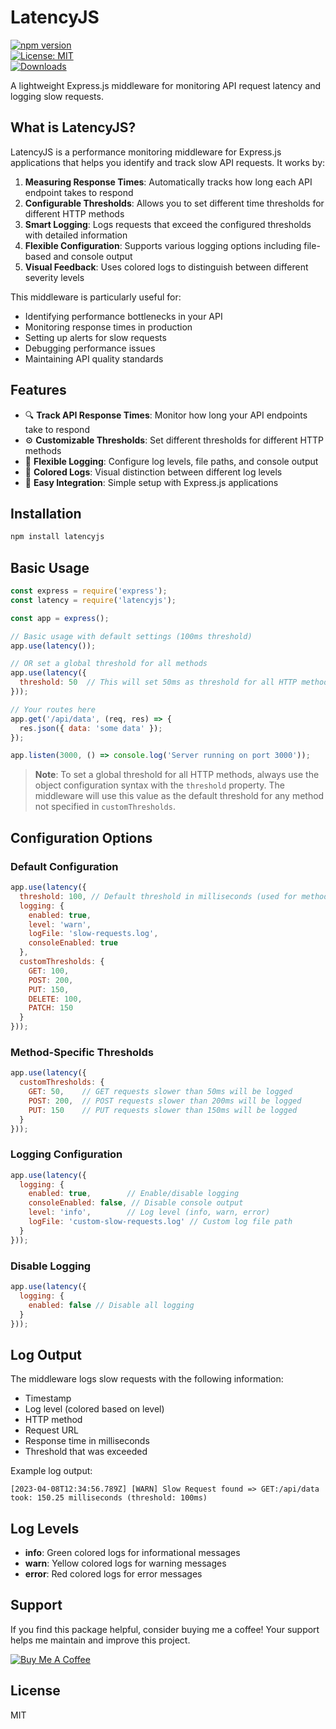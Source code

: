 # LatencyJS

[![npm version](https://img.shields.io/npm/v/latencyjs.svg)](https://www.npmjs.com/package/latencyjs)  
[![License: MIT](https://img.shields.io/badge/License-MIT-yellow.svg)](https://opensource.org/licenses/MIT)  
[![Downloads](https://img.shields.io/npm/dt/latencyjs.svg)](https://www.npmjs.com/package/latencyjs)  

A lightweight Express.js middleware for monitoring API request latency and logging slow requests.

## What is LatencyJS?

LatencyJS is a performance monitoring middleware for Express.js applications that helps you identify and track slow API requests. It works by:

1. **Measuring Response Times**: Automatically tracks how long each API endpoint takes to respond
2. **Configurable Thresholds**: Allows you to set different time thresholds for different HTTP methods
3. **Smart Logging**: Logs requests that exceed the configured thresholds with detailed information
4. **Flexible Configuration**: Supports various logging options including file-based and console output
5. **Visual Feedback**: Uses colored logs to distinguish between different severity levels

This middleware is particularly useful for:
- Identifying performance bottlenecks in your API
- Monitoring response times in production
- Setting up alerts for slow requests
- Debugging performance issues
- Maintaining API quality standards

## Features

- 🔍 **Track API Response Times**: Monitor how long your API endpoints take to respond
- ⚙️ **Customizable Thresholds**: Set different thresholds for different HTTP methods
- 📝 **Flexible Logging**: Configure log levels, file paths, and console output
- 🎨 **Colored Logs**: Visual distinction between different log levels
- 🔌 **Easy Integration**: Simple setup with Express.js applications

## Installation

```bash
npm install latencyjs
```

## Basic Usage

```javascript
const express = require('express');
const latency = require('latencyjs');

const app = express();

// Basic usage with default settings (100ms threshold)
app.use(latency());

// OR set a global threshold for all methods
app.use(latency({
  threshold: 50  // This will set 50ms as threshold for all HTTP methods
}));

// Your routes here
app.get('/api/data', (req, res) => {
  res.json({ data: 'some data' });
});

app.listen(3000, () => console.log('Server running on port 3000'));
```

> **Note**: To set a global threshold for all HTTP methods, always use the object configuration syntax with the `threshold` property. The middleware will use this value as the default threshold for any method not specified in `customThresholds`.

## Configuration Options

### Default Configuration

```javascript
app.use(latency({
  threshold: 100, // Default threshold in milliseconds (used for methods not specified in customThresholds)
  logging: {
    enabled: true,
    level: 'warn',
    logFile: 'slow-requests.log',
    consoleEnabled: true
  },
  customThresholds: {
    GET: 100,
    POST: 200,
    PUT: 150,
    DELETE: 100,
    PATCH: 150
  }
}));
```

### Method-Specific Thresholds

```javascript
app.use(latency({
  customThresholds: {
    GET: 50,    // GET requests slower than 50ms will be logged
    POST: 200,  // POST requests slower than 200ms will be logged
    PUT: 150    // PUT requests slower than 150ms will be logged
  }
}));
```

### Logging Configuration

```javascript
app.use(latency({
  logging: {
    enabled: true,        // Enable/disable logging
    consoleEnabled: false, // Disable console output
    level: 'info',        // Log level (info, warn, error)
    logFile: 'custom-slow-requests.log' // Custom log file path
  }
}));
```

### Disable Logging

```javascript
app.use(latency({
  logging: {
    enabled: false // Disable all logging
  }
}));
```

## Log Output

The middleware logs slow requests with the following information:
- Timestamp
- Log level (colored based on level)
- HTTP method
- Request URL
- Response time in milliseconds
- Threshold that was exceeded

Example log output:
```
[2023-04-08T12:34:56.789Z] [WARN] Slow Request found => GET:/api/data took: 150.25 milliseconds (threshold: 100ms)
```

## Log Levels

- **info**: Green colored logs for informational messages
- **warn**: Yellow colored logs for warning messages
- **error**: Red colored logs for error messages

## Support

If you find this package helpful, consider buying me a coffee! Your support helps me maintain and improve this project.

[![Buy Me A Coffee](https://www.buymeacoffee.com/assets/img/custom_images/orange_img.png)](https://www.buymeacoffee.com/sagarchopda)

## License

MIT